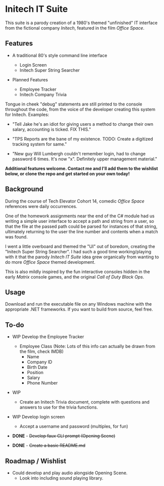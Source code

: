 # Initech IT Suite #

This suite is a parody creation of a 1980's themed "unfinished" IT interface from the fictional company _Initech_, featured in the film _Office Space_. 

## Features

- A traditional 80's style command line interface
    - Login Screen
    - Initech Super String Searcher


- Planned Features
    - Employee Tracker
    - Initech Company Trivia

Tongue in cheek "debug" statements are still printed to the console throughout the code, from the voice of the developer creating this system for Initech. Examples:

 - "Tell Jake he's an idiot for giving users a method to change their own salary, accounting is ticked. FIX THIS."

 - "TPS Reports are the bane of my existence. TODO: Create a digitized tracking system for same."

 - "New guy Will Lumbergh couldn't remember login, had to change password 6 times. It's now "x". Definitely upper management material."
  
**Additional features welcome. Contact me and I'll add them to the wishlist below, or clone the repo and get started on your own today!**

## Background 
During the course of Tech Elevator Cohort 14, comedic _Office Space_ references were daily occurrences. 

One of the homework assignments near the end of the C# module had us writing a simple user interface to accept a path and string from a user, so that the file at the passed path could be parsed for instances of that string, ultimately returning to the user the line number and contents when a match was found. 

I went a little overboard and themed the "UI" out of boredom, creating the "Initech Super String Searcher". I had such a good time working/playing with it that the parody _Initech IT Suite_ idea grew organically from wanting to do more _Office Space_ themed development.

This is also mildly inspired by the fun interactive consoles hidden in the early _Matrix_ console games, and the original _Call of Duty Black Ops_.

## Usage
Download and run the executable file on any Windows machine with the appropriate .NET frameworks. If you want to build from source, feel free.

## To-do
- WIP Develop the Employee Tracker
    -  Employee Class (Note: Lots of this info can actually be drawn from the film, check IMDB)
          - Name
          - Company ID
          - Birth Date
          - Position
          - Salary
          - Phone Number

- WIP
    - Create an Initech Trivia document, complete with questions and answers to use for the trivia functions.

- WIP Develop login screen
    - Accept a username and password (multiples, for fun)

- **DONE** - ~~Develop faux CLI prompt (Opening Scene)~~
    
- **DONE** - ~~Create a basic README.md~~


## Roadmap / Wishlist

- Could develop and play audio alongside Opening Scene.
    - Look into including sound playing library.
